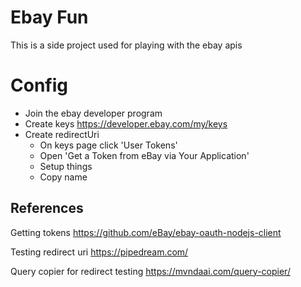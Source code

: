 # Ebay Fun

This is a side project used for playing with the ebay apis


# Config

* Join the ebay developer program
* Create keys https://developer.ebay.com/my/keys
* Create redirectUri
    * On keys page click 'User Tokens'
    * Open 'Get a Token from eBay via Your Application'
    * Setup things
    * Copy name


## References

Getting tokens
https://github.com/eBay/ebay-oauth-nodejs-client

Testing redirect uri https://pipedream.com/

Query copier for redirect testing https://mvndaai.com/query-copier/